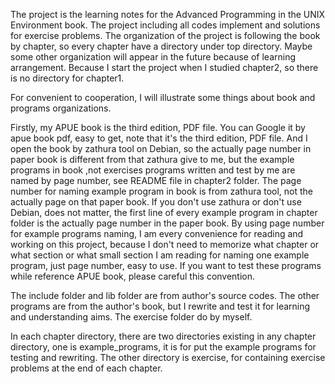 The project is the learning notes for the Advanced Programming in the UNIX Environment
book. The project including all codes implement and solutions for exercise problems. The
organization of the project is following the book by chapter, so every chapter have a
directory under top directory. Maybe some other organization will appear in the future
because of learning arrangement. Because I start the project when I studied chapter2, so
there is no directory for chapter1.

For convenient to cooperation, I will illustrate some things about book and programs
organizations.

Firstly, my APUE book is the third edition, PDF file. You can Google it by apue book pdf,
easy to get, note that it's the third edition, PDF file. And I open the book by zathura
tool on Debian, so the actually page number in paper book is different from that zathura
give to me, but the example programs in book ,not exercises programs written and test by
me are named by page number, see README file in chapter2 folder. The page number for
naming example program in book is from zathura tool, not the actually page on that paper
book. If you don't use zathura or don't use Debian, does not matter, the first line of
every example program in chapter folder is the actually page number in the paper book. By
using page number for example programs naming, I am every convenience for reading and
working on this project, because I don't need to memorize what chapter or what section or
what small section I am reading for naming one example program, just page number, easy to
use. If you want to test these programs while reference APUE book, please careful this convention.

The include folder and lib folder are from author's source codes. The other programs are
from the author's book, but I rewrite and test it for learning and understanding aims. The
exercise folder do by myself.

In each chapter directory, there are two directories existing in any chapter directory,
one is example_programs, it is for put the example programs for testing and rewriting. The
other directory is exercise, for containing exercise problems at the end of each chapter.


